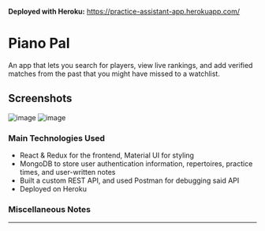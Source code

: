 **Deployed with Heroku:** https://practice-assistant-app.herokuapp.com/

# Piano Pal
An app that lets you search for players, view live rankings, and add verified matches from the past that you might have missed to a watchlist.

## Screenshots
![image](https://github.com/liaofrank91/piano-pal/assets/45638876/14b854c6-77df-420c-855e-4b5135bd5873)
![image](https://github.com/liaofrank91/piano-pal/assets/45638876/83a1dcda-123e-4121-a76f-52db04abdff8)

### Main Technologies Used
* React & Redux for the frontend, Material UI for styling
* MongoDB to store user authentication information, repertoires, practice times, and user-written notes
* Built a custom REST API, and used Postman for debugging said API
* Deployed on Heroku

### Miscellaneous Notes
---

